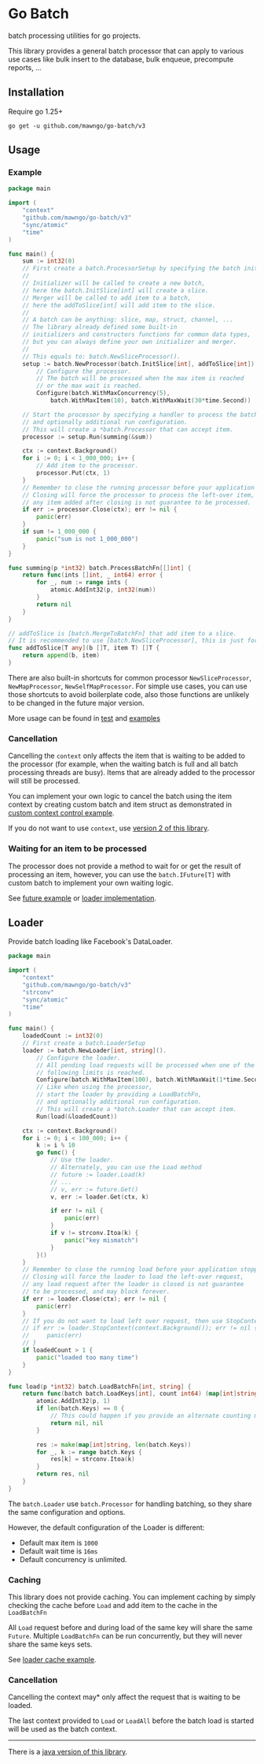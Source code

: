 # Go Batch

batch processing utilities for go projects.

This library provides a general batch processor that can apply to various use cases like bulk insert to the database,
bulk enqueue, precompute reports, ...

## Installation

Require go 1.25+

```shell
go get -u github.com/mawngo/go-batch/v3
```

## Usage

### Example

```go
package main

import (
	"context"
	"github.com/mawngo/go-batch/v3"
	"sync/atomic"
	"time"
)

func main() {
	sum := int32(0)
	// First create a batch.ProcessorSetup by specifying the batch initializer and merger.
	//
	// Initializer will be called to create a new batch, 
	// here the batch.InitSlice[int] will create a slice.
	// Merger will be called to add item to a batch, 
	// here the addToSlice[int] will add item to the slice.
	//
	// A batch can be anything: slice, map, struct, channel, ...
	// The library already defined some built-in 
	// initializers and constructors functions for common data types,
	// but you can always define your own initializer and merger.
	//
	// This equals to: batch.NewSliceProcessor().
	setup := batch.NewProcessor(batch.InitSlice[int], addToSlice[int]).
		// Configure the processor.
		// The batch will be processed when the max item is reached 
		// or the max wait is reached.
		Configure(batch.WithMaxConcurrency(5),
			batch.WithMaxItem(10), batch.WithMaxWait(30*time.Second))

	// Start the processor by specifying a handler to process the batch,
	// and optionally additional run configuration.
	// This will create a *batch.Processor that can accept item.
	processor := setup.Run(summing(&sum))

	ctx := context.Background()
	for i := 0; i < 1_000_000; i++ {
		// Add item to the processor.
		processor.Put(ctx, 1)
	}
	// Remember to close the running processor before your application stopped.
	// Closing will force the processor to process the left-over item,
	// any item added after closing is not guarantee to be processed.
	if err := processor.Close(ctx); err != nil {
		panic(err)
	}
	if sum != 1_000_000 {
		panic("sum is not 1_000_000")
	}
}

func summing(p *int32) batch.ProcessBatchFn[[]int] {
	return func(ints []int, _ int64) error {
		for _, num := range ints {
			atomic.AddInt32(p, int32(num))
		}
		return nil
	}
}

// addToSlice is [batch.MergeToBatchFn] that add item to a slice.
// It is recommended to use [batch.NewSliceProcessor], this is just for example.
func addToSlice[T any](b []T, item T) []T {
	return append(b, item)
}

```

There are also built-in shortcuts for common processor `NewSliceProcessor`, `NewMapProcessor`, `NewSelfMapProcessor`.
For simple use cases, you can use those shortcuts to avoid boilerplate code, also those functions are unlikely to be
changed in the future major version.

More usage can be found in [test](batch_test.go) and [examples](examples)

### Cancellation

Cancelling the `context` only affects the item that is waiting to be added to the processor
(for example, when the waiting batch is full and all batch processing threads are busy).
Items that are already added to the processor will still be processed.

You can implement your own logic to cancel the batch using the item context by creating custom batch and item struct
as demonstrated in [custom context control example](examples/ctxctrl/main.go).

If you do not want to use `context`, use [version 2 of this library](https://github.com/mawngo/go-batch/tree/v2).

### Waiting for an item to be processed

The processor does not provide a method to wait for or get the result of processing an item, however,
you can use the `batch.IFuture[T]` with custom batch to implement your own waiting logic.

See [future example](examples/future/main.go) or [loader implementation](loader.go).

## Loader

Provide batch loading like Facebook's DataLoader.

```go
package main

import (
	"context"
	"github.com/mawngo/go-batch/v3"
	"strconv"
	"sync/atomic"
	"time"
)

func main() {
	loadedCount := int32(0)
	// First create a batch.LoaderSetup
	loader := batch.NewLoader[int, string]().
		// Configure the loader.
		// All pending load requests will be processed when one of the 
		// following limits is reached.
		Configure(batch.WithMaxItem(100), batch.WithMaxWait(1*time.Second)).
		// Like when using the processor,
		// start the loader by providing a LoadBatchFn,
		// and optionally additional run configuration.
		// This will create a *batch.Loader that can accept item.
		Run(load(&loadedCount))

	ctx := context.Background()
	for i := 0; i < 100_000; i++ {
		k := i % 10
		go func() {
			// Use the loader.
			// Alternately, you can use the Load method
			// future := loader.Load(k)
			// ...
			// v, err := future.Get()
			v, err := loader.Get(ctx, k)

			if err != nil {
				panic(err)
			}
			if v != strconv.Itoa(k) {
				panic("key mismatch")
			}
		}()
	}
	// Remember to close the running load before your application stopped.
	// Closing will force the loader to load the left-over request,
	// any load request after the loader is closed is not guarantee 
	// to be processed, and may block forever.
	if err := loader.Close(ctx); err != nil {
		panic(err)
	}
	// If you do not want to load left over request, then use StopContext instead.
	// if err := loader.StopContext(context.Background()); err != nil {
	//     panic(err)
	// }
	if loadedCount > 1 {
		panic("loaded too many time")
	}
}

func load(p *int32) batch.LoadBatchFn[int, string] {
	return func(batch batch.LoadKeys[int], count int64) (map[int]string, error) {
		atomic.AddInt32(p, 1)
		if len(batch.Keys) == 0 {
			// This could happen if you provide an alternate counting method.
			return nil, nil
		}

		res := make(map[int]string, len(batch.Keys))
		for _, k := range batch.Keys {
			res[k] = strconv.Itoa(k)
		}
		return res, nil
	}
}
```

The `batch.Loader` use `batch.Processor` for handling batching, so they share the same configuration and options.

However, the default configuration of the Loader is different:

- Default max item is `1000`
- Default wait time is `16ms`
- Default concurrency is unlimited.

### Caching

This library does not provide caching.
You can implement caching by simply checking the cache before `Load` and add item
to the cache in the `LoadBatchFn`

All `Load` request before and during load of the same key will share the same `Future`.
Multiple `LoadBatchFn` can be run concurrently, but they will never share the same keys sets.

See [loader cache example](examples/loadercache/main.go).

### Cancellation

Cancelling the context may* only affect the request that is waiting to be loaded.

The last context provided to `Load` or `LoadAll` before the batch load is started will be used as the batch context.

---
There is a [java version of this library](https://github.com/mawngo/batch4j).
